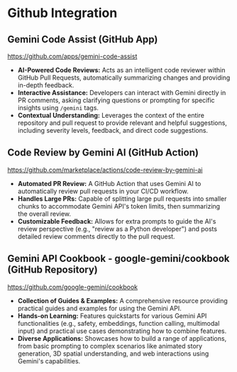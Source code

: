# Github Integration

## Gemini Code Assist (GitHub App)

https://github.com/apps/gemini-code-assist

* **AI-Powered Code Reviews:** Acts as an intelligent code reviewer within GitHub Pull Requests, automatically summarizing changes and providing in-depth feedback.
* **Interactive Assistance:** Developers can interact with Gemini directly in PR comments, asking clarifying questions or prompting for specific insights using `/gemini` tags.
* **Contextual Understanding:** Leverages the context of the entire repository and pull request to provide relevant and helpful suggestions, including severity levels, feedback, and direct code suggestions.

## Code Review by Gemini AI (GitHub Action)

https://github.com/marketplace/actions/code-review-by-gemini-ai 

* **Automated PR Review:** A GitHub Action that uses Gemini AI to automatically review pull requests in your CI/CD workflow.
* **Handles Large PRs:** Capable of splitting large pull requests into smaller chunks to accommodate Gemini API's token limits, then summarizing the overall review.
* **Customizable Feedback:** Allows for extra prompts to guide the AI's review perspective (e.g., "review as a Python developer") and posts detailed review comments directly to the pull request.

## Gemini API Cookbook - google-gemini/cookbook (GitHub Repository)

https://github.com/google-gemini/cookbook

* **Collection of Guides & Examples:** A comprehensive resource providing practical guides and examples for using the Gemini API.
* **Hands-on Learning:** Features quickstarts for various Gemini API functionalities (e.g., safety, embeddings, function calling, multimodal input) and practical use cases demonstrating how to combine features.
* **Diverse Applications:** Showcases how to build a range of applications, from basic prompting to complex scenarios like animated story generation, 3D spatial understanding, and web interactions using Gemini's capabilities.